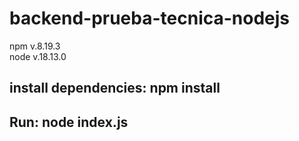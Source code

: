# backend-prueba-tecnica-nodejs

npm v.8.19.3
<br/>
node v.18.13.0


## install dependencies: npm install
## Run: node index.js
